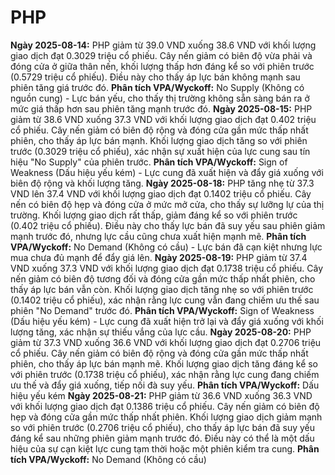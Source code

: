 # PHP

**Ngày 2025-08-14:** PHP giảm từ 39.0 VND xuống 38.6 VND với khối lượng giao dịch đạt 0.3029 triệu cổ phiếu. Cây nến giảm có biên độ vừa phải và đóng cửa ở giữa thân nến, khối lượng thấp hơn đáng kể so với phiên trước (0.5729 triệu cổ phiếu). Điều này cho thấy áp lực bán không mạnh sau phiên tăng giá trước đó. **Phân tích VPA/Wyckoff:** No Supply (Không có nguồn cung) - Lực bán yếu, cho thấy thị trường không sẵn sàng bán ra ở mức giá thấp hơn sau phiên tăng mạnh trước đó.
**Ngày 2025-08-15:** PHP giảm từ 38.6 VND xuống 37.3 VND với khối lượng giao dịch đạt 0.402 triệu cổ phiếu. Cây nến giảm có biên độ rộng và đóng cửa gần mức thấp nhất phiên, cho thấy áp lực bán mạnh. Khối lượng giao dịch tăng so với phiên trước (0.3029 triệu cổ phiếu), xác nhận sự xuất hiện của lực cung sau tín hiệu "No Supply" của phiên trước. **Phân tích VPA/Wyckoff:** Sign of Weakness (Dấu hiệu yếu kém) - Lực cung đã xuất hiện và đẩy giá xuống với biên độ rộng và khối lượng tăng.
**Ngày 2025-08-18:** PHP tăng nhẹ từ 37.3 VND lên 37.4 VND với khối lượng giao dịch đạt 0.1402 triệu cổ phiếu. Cây nến có biên độ hẹp và đóng cửa ở mức mở cửa, cho thấy sự lưỡng lự của thị trường. Khối lượng giao dịch rất thấp, giảm đáng kể so với phiên trước (0.402 triệu cổ phiếu). Điều này cho thấy lực bán đã suy yếu sau phiên giảm mạnh trước đó, nhưng lực cầu cũng chưa xuất hiện mạnh mẽ. **Phân tích VPA/Wyckoff:** No Demand (Không có cầu) - Lực bán đã cạn kiệt nhưng lực mua chưa đủ mạnh để đẩy giá lên.
**Ngày 2025-08-19:** PHP giảm từ 37.4 VND xuống 37.3 VND với khối lượng giao dịch đạt 0.1738 triệu cổ phiếu. Cây nến giảm có biên độ tương đối và đóng cửa gần mức thấp nhất phiên, cho thấy áp lực bán vẫn còn. Khối lượng giao dịch tăng nhẹ so với phiên trước (0.1402 triệu cổ phiếu), xác nhận rằng lực cung vẫn đang chiếm ưu thế sau phiên "No Demand" trước đó. **Phân tích VPA/Wyckoff:** Sign of Weakness (Dấu hiệu yếu kém) - Lực cung đã xuất hiện trở lại và đẩy giá xuống với khối lượng tăng, xác nhận sự thiếu vắng của lực cầu.
**Ngày 2025-08-20:** PHP giảm từ 37.3 VND xuống 36.6 VND với khối lượng giao dịch đạt 0.2706 triệu cổ phiếu. Cây nến giảm có biên độ rộng và đóng cửa gần mức thấp nhất phiên, cho thấy áp lực bán mạnh mẽ. Khối lượng giao dịch tăng đáng kể so với phiên trước (0.1738 triệu cổ phiếu), xác nhận rằng lực cung đang chiếm ưu thế và đẩy giá xuống, tiếp nối đà suy yếu. **Phân tích VPA/Wyckoff:** Dấu hiệu yếu kém
**Ngày 2025-08-21:** PHP giảm từ 36.6 VND xuống 36.3 VND với khối lượng giao dịch đạt 0.1386 triệu cổ phiếu. Cây nến giảm có biên độ hẹp và đóng cửa gần mức thấp nhất phiên. Khối lượng giao dịch giảm mạnh so với phiên trước (0.2706 triệu cổ phiếu), cho thấy áp lực bán đã suy yếu đáng kể sau những phiên giảm mạnh trước đó. Điều này có thể là một dấu hiệu của sự cạn kiệt lực cung tạm thời hoặc một phiên kiểm tra cung. **Phân tích VPA/Wyckoff:** No Demand (Không có cầu)
